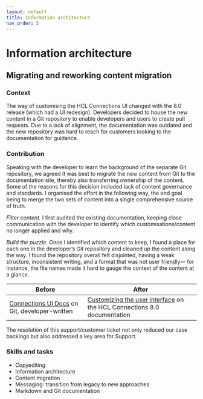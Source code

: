 ```yaml
---
layout: default
title: Information architecture
nav_order: 5
---
```


# Information architecture

## Migrating and reworking content migration

### Context

The way of customising the HCL Connections UI changed with the 8.0 release (which had a UI redesign). Developers decided to house the new content in a Git repository to enable developers and users to create pull requests. Due to a lack of alignment, the documentation was outdated and the new repository was hard to reach for customers looking to the documentation for guidance.

### Contribution

Speaking with the developer to learn the background of the separate Git repository, we agreed it was best to migrate the new content from Git to the documentation site, thereby also transferring ownership of the content. Some of the reasons for this decision included lack of content governance and standards. I organised the effort in the following way, the end goal being to merge the two sets of content into a single comprehensive source of truth.

*Filter content.* I first audited the existing documentation, keeping close communication with the developer to identify which customisations/content no longer applied and why.

*Build the puzzle.* Once I identified which content to keep, I found a place for each one in the developer’s Git repository and cleaned up the content along the way. I found the repository overall felt disjointed, having a weak structure, inconsistent writing, and a format that was not user friendly— for instance, the file names made it hard to gauge the context of the content at a glance.

|Before|After|
|------|-----|
|[Connections UI Docs](https://github.com/HCL-TECH-SOFTWARE/connections-ui-docs) on Git, developer-written|[Customizing the user interface](https://opensource.hcltechsw.com/connections-doc/v8-cr4/admin/customize/t_admin_common_customize_main.html) on the HCL Connections 8.0 documentation|

The resolution of this support/customer ticket not only reduced our case backlogs but also addressed a key area for Support.

### Skills and tasks

- Copyediting
- Information architecture
- Content migration
- Messaging: transition from legacy to new approaches
- Markdown and Git documentation


